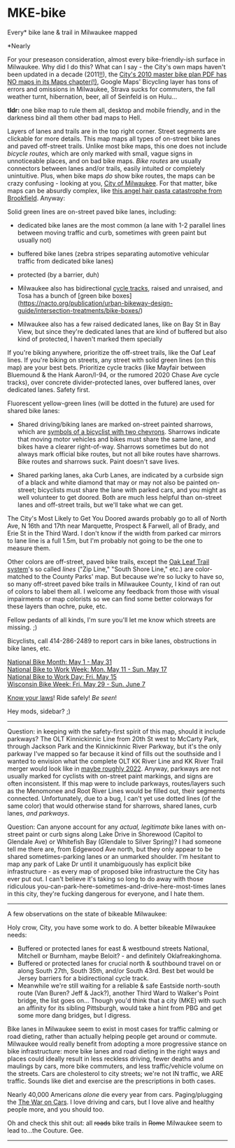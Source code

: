 # MKE-bike
Every* bike lane & trail in Milwaukee mapped

*Nearly

For your preseason consideration, almost every bike-friendly-ish surface in Milwaukee. Why did I do this? What can I say - the City's own maps haven't been updated in a decade (2011[!!](https://city.milwaukee.gov/Milwaukee-by-Bike/maps.htm#.XjyFSjNKiM8)), the [City's 2010 master bike plan PDF has NO maps in its Maps chapter(!)](https://city.milwaukee.gov/ImageLibrary/Groups/cityBikePed/MilwaukeebyBike2010-Plan.pdf), Google Maps' Bicycling layer has tons of errors and omissions in Milwaukee, Strava sucks for commuters, the fall weather turnt, hibernation, beer, all of Seinfeld is on Hulu... 

**tldr:** one bike map to rule them all, desktop and mobile friendly, and in the darkness bind all them other bad maps to Hell. 

Layers of lanes and trails are in the top right corner. Street segments are clickable for more details. This map maps all types of on-street bike lanes and paved off-street trails. Unlike most bike maps, this one does not include *bicycle routes*, which are only marked with small, vague signs in unnoticeable places, and on bad bike maps. *Bike routes* are usually connectors between lanes and/or trails, easily intuited or completely unintuitive. Plus, when bike maps *do* show bike routes, the maps can be crazy confusing - looking at you, [City of Milwaukee](https://city.milwaukee.gov/Milwaukee-by-Bike/maps.htm#.XjyFSjNKiM8). For that matter, bike maps can be absurdly complex, like [this angel hair pasta catastrophe from Brookfield](https://www.ci.brookfield.wi.us/DocumentCenter/View/1362/pedestrian_bike_path_map?bidId=). Anyway:

Solid green lines are on-street paved bike lanes, including:  

* dedicated bike lanes are the most common (a lane with 1-2 parallel lines between moving traffic and curb, sometimes with green paint but usually not)

* buffered bike lanes (zebra stripes separating automotive vehicular traffic from dedicated bike lanes)  

* protected (by a barrier, duh)

* Milwaukee also has bidirectional [cycle tracks](https://nacto.org/publication/urban-bikeway-design-guide/cycle-tracks/raised-cycle-tracks/), raised and unraised, and Tosa has a bunch of [green bike boxes]
(https://nacto.org/publication/urban-bikeway-design-guide/intersection-treatments/bike-boxes/)

* Milwaukee also has a few raised dedicated lanes, like on Bay St in Bay View, but since they're dedicated lanes that are kind of buffered but also kind of protected, I haven't marked them specially

If you're biking anywhere, prioritize the off-street trails, like the Oaf Leaf lines. If you're biking on streets, any street with solid green lines (on this map) are your best bets. Prioritize cycle tracks (like Mayfair between Bluemound & the Hank Aaron/I-94, or the rumored 2020 Chase Ave cycle tracks), over concrete divider-protected lanes, over buffered lanes, over dedicated lanes. Safety first.

Fluorescent yellow-green lines (will be dotted in the future) are used for shared bike lanes:

* Shared driving/biking lanes are marked on-street painted sharrows, which are [symbols of a bicyclist with two chevrons](https://www.bicycling.com/news/a20044419/what-are-sharrows-used-for/). Sharrows indicate that moving motor vehicles and bikes must share the same lane, and bikes have a clearer right-of-way. Sharrows sometimes but do not always mark official bike routes, but not all bike routes have sharrows. Bike routes and sharrows suck. Paint doesn't save lives.

* Shared parking lanes, aka Curb Lanes, are indicated by a curbside sign of a black and white diamond that may or may not also be painted on-street; bicyclists must share the lane with parked cars, and you might as well volunteer to get doored. Both are much less helpful than on-street lanes and off-street trails, but we'll take what we can get.

The City's Most Likely to Get You Doored awards probably go to all of North Ave, N 16th and 17th near Marquette, Prospect & Farwell, all of Brady, and Erie St in the Third Ward. I don't know if the width from parked car mirrors to lane line is a full 1.5m, but I'm probably not going to be the one to measure them.

Other colors are off-street, paved bike trails, except the [Oak Leaf Trail system](https://county.milwaukee.gov/County-Files/Parks-Department/Photo-Gallery/Explore/Trails/OLT-System-map-0619.pdf)'s so called *lines* ("Zip Line," "South Shore Line," etc.) are color-matched to the County Parks' map. But because we're so lucky to have so, so many off-street paved bike trails in Milwaukee County, I kind of ran out of colors to label them all. I welcome any feedback from those with visual impairments or map colorists so we can find some better colorways for these layers than ochre, puke, etc.

Fellow pedants of all kinds, I'm sure you'll let me know which streets are missing. ;)

Bicyclists, call 414-286-2489 to report cars in bike lanes, obstructions in bike lanes, etc.

[National Bike Month: May 1 - May 31  
National Bike to Work Week: Mon. May 11 - Sun. May 17  
National Bike to Work Day: Fri. May 15](https://bikeleague.org/bikemonth)  
[Wisconsin Bike Week: Fri. May 29 - Sun. June 7](https://wisconsinbikefed.org/events/wisconsin-bike-week/)  

[Know your laws](https://old.reddit.com/r/MiltownBiking/comments/f9gnh9/know_your_laws/)! Ride safely! *Be seen*!

Hey mods, sidebar? ;)

----------------------------------------------------------------------------------------------------------------

Question: in keeping with the safety-first spirit of this map, should it include parkways? The OLT Kinnickinnic Line from 20th St west to McCarty Park, through Jackson Park and the Kinnickinnic River Parkway, but it's the only parkway I've mapped so far because it kind of fills out the southside and I wanted to envision what the complete OLT KK River Line and KK River Trail merger would look like in [maybe roughly 2022](https://www.railstotrails.org/trailblog/2015/january/13/wisconsins-kinnickinnic-river-trail/). Anyway, parkways are not usually marked for cyclists with on-street paint markings, and signs are often inconsistent. If this map were to include parkways, routes/layers such as the Menomonee and Root River Lines would be filled out, their segments connected. Unfortunately, due to a bug, I can't yet use dotted lines (of the same color) that would otherwise stand for sharrows, shared lanes, curb lanes, *and parkways*.

Question: Can anyone account for any *actual, legitimate* bike lanes with on-street paint or curb signs along Lake Drive in Shorewood (Capitol to Glendale Ave) or Whitefish Bay (Glendale to Silver Spring)? I had someone tell me there are, from Edgewood Ave north, but they only appear to be shared sometimes-parking lanes or an unmarked shoulder. I'm hesitant to map any park of Lake Dr until it unambiguously has explicit bike infrastructure - as every map of proposed bike infrastructure the City has ever put out. I can't believe it's taking so long to do away with those ridiculous you-can-park-here-sometimes-and-drive-here-most-times lanes in this city, they're fucking dangerous for everyone, and I hate them.

----------------------------------------------------------------------------------------------------------------

A few observations on the state of bikeable Milwaukee: 

Holy crow, City, you have some work to do. A better bikeable Milwaukee needs:  
* Buffered or protected lanes for east & westbound streets National, Mitchell or Burnham, maybe Beloit? - and definitely Oklafreakinghoma.  
* Buffered or protected lanes for crucial north & southbound travel on or along South 27th, South 35th, and/or South 43rd. Best bet would be Jersey barriers for a bidirectional cycle track.  
* Meanwhile we're still waiting for a reliable & safe Eastside north-south route (Van Buren? Jeff & Jack?), another Third Ward to Walker's Point bridge, the list goes on... Though you'd think that a city (MKE) with such an affinity for its sibling Pittsburgh, would take a hint from PBG and get some more dang bridges, but I digress.

Bike lanes in Milwaukee seem to exist in most cases for traffic calming or road dieting, rather than actually helping people get around or commute. Milwaukee would really benefit from adopting a more progressive stance on bike infrastructure: more bike lanes and road dieting in the right ways and places could ideally result in less reckless driving, fewer deaths and maulings by cars, more bike commuters, and less traffic/vehicle volume on the streets. Cars are cholesterol to city streets; we're not IN traffic, we ARE traffic. Sounds like diet and exercise are the prescriptions in both cases.

Nearly 40,000 Americans *alone* die every year from cars. Paging/plugging the [The War on Cars](www.thewaroncars.org). I love driving and cars, but I love alive and healthy people more, and you should too.

Oh and check this shit out: all ~~roads~~ bike trails in ~~Rome~~ Milwaukee seem to lead to...the Couture. Gee. 

------------------------------------------------------------------------------------------------------------------

